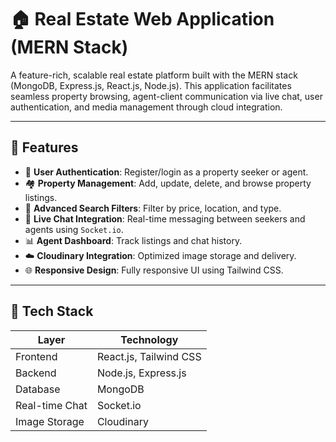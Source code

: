 # 🏠 Real Estate Web Application (MERN Stack)

A feature-rich, scalable real estate platform built with the MERN stack (MongoDB, Express.js, React.js, Node.js). This application facilitates seamless property browsing, agent-client communication via live chat, user authentication, and media management through cloud integration.

---

## 🚀 Features

- 🔐 **User Authentication**: Register/login as a property seeker or agent.
- 🏘️ **Property Management**: Add, update, delete, and browse property listings.
- 🧭 **Advanced Search Filters**: Filter by price, location, and type.
- 💬 **Live Chat Integration**: Real-time messaging between seekers and agents using `Socket.io`.
- 📊 **Agent Dashboard**: Track listings and chat history.
- ☁️ **Cloudinary Integration**: Optimized image storage and delivery.
- 🌐 **Responsive Design**: Fully responsive UI using Tailwind CSS.

---

## 🧱 Tech Stack

| Layer         | Technology           |
|---------------|----------------------|
| Frontend      | React.js, Tailwind CSS |
| Backend       | Node.js, Express.js  |
| Database      | MongoDB              |
| Real-time Chat| Socket.io            |
| Image Storage | Cloudinary           |
